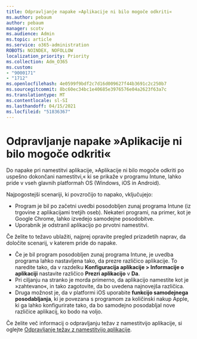 ```yaml
---
title: Odpravljanje napake »Aplikacije ni bilo mogoče odkriti«
ms.author: pebaum
author: pebaum
manager: scotv
ms.audience: Admin
ms.topic: article
ms.service: o365-administration
ROBOTS: NOINDEX, NOFOLLOW
localization_priority: Priority
ms.collection: Adm_O365
ms.custom:
- "9000171"
- "1712"
ms.openlocfilehash: 4e0599f9bdf2c7d16d009627f44b3691c2c250b7
ms.sourcegitcommit: 8bc60ec34bc1e40685e3976576e04a2623f63a7c
ms.translationtype: MT
ms.contentlocale: sl-SI
ms.lasthandoff: 04/15/2021
ms.locfileid: "51836367"
---
```

# <a name="mitigate-the-application-was-not-detected-error"></a>Odpravljanje napake »Aplikacije ni bilo mogoče odkriti«

Do napake pri namestitvi aplikacije, »Aplikacije ni bilo mogoče  odkriti po uspešno dokončani namestitvi,« ki se prikaže v programu Intune, lahko pride v vseh glavnih platformah OS (Windows, iOS in Android).

Najpogostejši scenariji, ki povzročijo to napako, vključujejo:

- Program je bil po začetni uvedbi posodobljen zunaj programa Intune (iz trgovine z aplikacijami tretjih oseb). Nekateri programi, na primer, kot je Google Chrome, lahko izvedejo samodejne posodobitve.
- Uporabnik je odstranil aplikacijo po prvotni namestitvi.

Če želite to težavo ublažiti, najprej opravite pregled prizadetih naprav, da določite scenarij, v katerem pride do napake.

- Če je bil program posodobljen zunaj programa Intune, je uvedba programa lahko nastavljena tako, da prezre različico aplikacije. To naredite tako, da v razdelku **Konfiguracija aplikacije > Informacije o aplikaciji** nastavite različico **Prezri aplikacijo** v **Da**.
- Pri ciljanju na stranko je morda primerno, da aplikacijo namestite kot je »zahtevano«, in tako zagotovite, da bo uvedena najnovejša različica.
- Druga možnost je, da v platformi iOS uporabite **funkcijo samodejnega posodabljanja**, ki je povezana s programom za količinski nakup Apple, ki ga lahko konfigurirate tako, da bo samodejno posodabljal nove različice aplikacij, ko bodo na voljo.

Če želite več informacij o odpravljanju težav z namestitvijo aplikacije, si oglejte [Odpravljanje težav z namestitvijo aplikacije](https://docs.microsoft.com/intune/troubleshoot-app-install).
